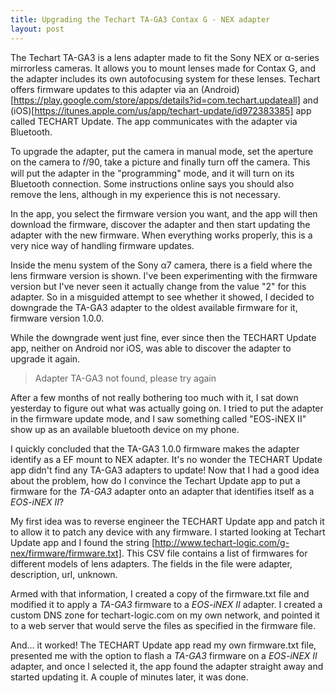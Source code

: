 ```yaml
---
title: Upgrading the Techart TA-GA3 Contax G - NEX adapter
layout: post
---
```


The Techart TA-GA3 is a lens adapter made to fit the Sony NEX or
α-series mirrorless cameras. It allows you to mount lenses made for
Contax G, and the adapter includes its own autofocusing system for
these lenses. Techart offers firmware updates to this adapter via an
(Android)[https://play.google.com/store/apps/details?id=com.techart.updateall]
and (iOS)[https://itunes.apple.com/us/app/techart-update/id972383385]
app called TECHART Update. The app communicates with the adapter via
Bluetooth.

To upgrade the adapter, put the camera in manual mode, set the
aperture on the camera to 𝑓/90, take a picture and finally turn off
the camera. This will put the adapter in the "programming" mode, and
it will turn on its Bluetooth connection. Some instructions online
says you should also remove the lens, although in my experience this
is not necessary.

In the app, you select the firmware version you want, and the app will
then download the firmware, discover the adapter and then start
updating the adapter with the new firmware. When everything works
properly, this is a very nice way of handling firmware updates.

Inside the menu system of the Sony α7 camera, there is a field where
the lens firmware version is shown. I've been experimenting with the
firmware version but I've never seen it actually change from the value
"2" for this adapter. So in a misguided attempt to see whether it
showed, I decided to downgrade the TA-GA3 adapter to the oldest
available firmware for it, firmware version 1.0.0.

While the downgrade went just fine, ever since then the TECHART Update
app, neither on Android nor iOS, was able to discover the adapter to
upgrade it again.

> Adapter TA-GA3 not found, please try again

After a few months of not really bothering too much with it, I sat
down yesterday to figure out what was actually going on. I tried to
put the adapter in the firmware update mode, and I saw something
called "EOS-iNEX II" show up as an available bluetooth device on my
phone.

I quickly concluded that the TA-GA3 1.0.0 firmware makes the adapter
identify as a EF mount to NEX adapter. It's no wonder the TECHART
Update app didn't find any TA-GA3 adapters to update! Now that I had a
good idea about the problem, how do I convince the Techart Update app
to put a firmware for the *TA-GA3* adapter onto an adapter that
identifies itself as a *EOS-iNEX II*?

My first idea was to reverse engineer the TECHART Update app and patch
it to allow it to patch any device with any firmware. I started
looking at Techart Update app and I found the string
[http://www.techart-logic.com/g-nex/firmware/firmware.txt]. This CSV
file contains a list of firmwares for different models of lens
adapters. The fields in the file were adapter, description, url,
unknown.

Armed with that information, I created a copy of the firmware.txt file
and modified it to apply a *TA-GA3* firmware to a *EOS-iNEX II*
adapter. I created a custom DNS zone for techart-logic.com on my own
network, and pointed it to a web server that would serve the files as
specified in the firmware file.

And... it worked! The TECHART Update app read my own firmware.txt
file, presented me with the option to flash a *TA-GA3* firmware on a
*EOS-iNEX II* adapter, and once I selected it, the app found the
adapter straight away and started updating it. A couple of minutes
later, it was done.

